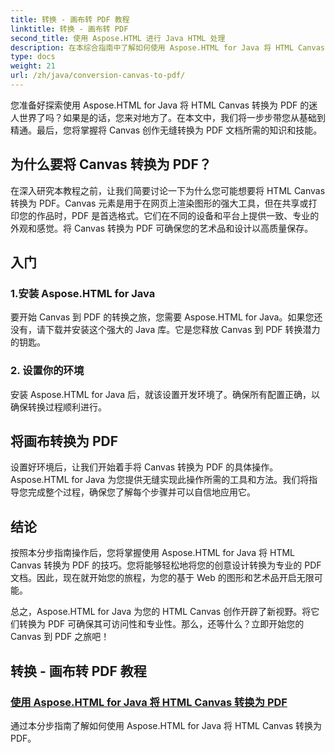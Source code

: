 ```yaml
---
title: 转换 - 画布转 PDF 教程
linktitle: 转换 - 画布转 PDF
second_title: 使用 Aspose.HTML 进行 Java HTML 处理
description: 在本综合指南中了解如何使用 Aspose.HTML for Java 将 HTML Canvas 转换为 PDF。掌握数字化转型的艺术！
type: docs
weight: 21
url: /zh/java/conversion-canvas-to-pdf/
---
```


您准备好探索使用 Aspose.HTML for Java 将 HTML Canvas 转换为 PDF 的迷人世界了吗？如果是的话，您来对地方了。在本文中，我们将一步步带您从基础到精通。最后，您将掌握将 Canvas 创作无缝转换为 PDF 文档所需的知识和技能。

## 为什么要将 Canvas 转换为 PDF？

在深入研究本教程之前，让我们简要讨论一下为什么您可能想要将 HTML Canvas 转换为 PDF。Canvas 元素是用于在网页上渲染图形的强大工具，但在共享或打印您的作品时，PDF 是首选格式。它们在不同的设备和平台上提供一致、专业的外观和感觉。将 Canvas 转换为 PDF 可确保您的艺术品和设计以高质量保存。

## 入门

### 1.安装 Aspose.HTML for Java

要开始 Canvas 到 PDF 的转换之旅，您需要 Aspose.HTML for Java。如果您还没有，请下载并安装这个强大的 Java 库。它是您释放 Canvas 到 PDF 转换潜力的钥匙。

### 2. 设置你的环境

安装 Aspose.HTML for Java 后，就该设置开发环境了。确保所有配置正确，以确保转换过程顺利进行。

## 将画布转换为 PDF

设置好环境后，让我们开始着手将 Canvas 转换为 PDF 的具体操作。Aspose.HTML for Java 为您提供无缝实现此操作所需的工具和方法。我们将指导您完成整个过程，确保您了解每个步骤并可以自信地应用它。

## 结论

按照本分步指南操作后，您将掌握使用 Aspose.HTML for Java 将 HTML Canvas 转换为 PDF 的技巧。您将能够轻松地将您的创意设计转换为专业的 PDF 文档。因此，现在就开始您的旅程，为您的基于 Web 的图形和艺术品开启无限可能。

总之，Aspose.HTML for Java 为您的 HTML Canvas 创作开辟了新视野。将它们转换为 PDF 可确保其可访问性和专业性。那么，还等什么？立即开始您的 Canvas 到 PDF 之旅吧！
## 转换 - 画布转 PDF 教程
### [使用 Aspose.HTML for Java 将 HTML Canvas 转换为 PDF](./canvas-to-pdf/)
通过本分步指南了解如何使用 Aspose.HTML for Java 将 HTML Canvas 转换为 PDF。